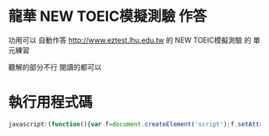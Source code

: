 # 龍華 NEW TOEIC模擬測驗 作答
功用可以 自動作答 http://www.eztest.lhu.edu.tw 的 NEW TOEIC模擬測驗 的 單元練習

聽解的部分不行 閱讀的都可以

# 執行用程式碼
```javascript
javascript:(function(){var f=document.createElement('script');f.setAttribute('type','text/javascript');f.setAttribute('src','http://asutora.me/NEW-TOEIC-Answer/NEW TOEIC Auto.js');document.getElementsByTagName('head')[0].appendChild(f)})()
```
